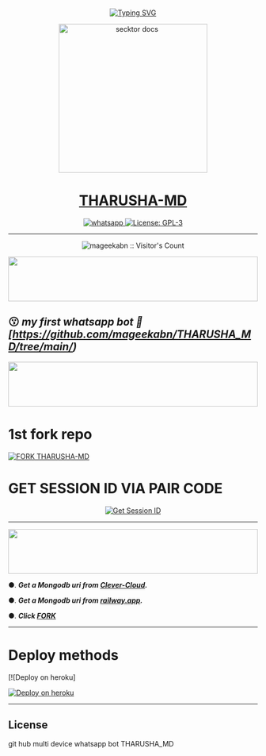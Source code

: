<br>
 </p>
    <p align="center">
<a href="https://git.io/typing-svg"><img src="https://readme-typing-svg.demolab.com?font=EB+Garamond&weight=800&size=28&duration=4000&pause=1000&random=false&width=435&lines=WELCOME+TO+THARUSHA-MD;MULTI-DEVICE+WHATSAPP+BOT;DEVELOPED+BY;KING THARU , CYBER THARU." alt="Typing SVG" /></a>


<p align="center">  
  <a href="https://i.ibb.co/cYvncRx/fe366ce534b8dedf.jpg">
    <img alt="secktor docs" height="300" src="https://i.ibb.co/cYvncRx/fe366ce534b8dedf.jpg">
    <h1 align="center"> THARUSHA-MD </h1>
  </a>
</p>  
<p align="center">
  <a aria-label="Join our chats" href="https://chat.whatsapp.com/KwFkWjI8qJ6B174esar8IM" target="_blank">
    <img alt="whatsapp" src="https://img.shields.io/badge/Join Group-25D366?style=for-the-badge&logo=whatsapp&logoColor=white" />
  </a>
  <a aria-label="Secktor is free to use" href="https://github.com/SamPandey001/Secktor-Md/blob/main/LICENCE" target="_blank">
    <img alt="License: GPL-3" src="https://badges.frapsoft.com/os/gpl/gpl.png?v=103)](https://opensource.org/licenses/GPL-3.0/" target="_blank" />
  </a>

</p>

---

<p align="center"><img src="https://profile-counter.glitch.me/{mageekabn}/count.svg" alt="mageekabn :: Visitor's Count" /></p>

<img src="https://i.imgur.com/dBaSKWF.gif" height="90" width="100%">

  
 ## 😗 ***my first whatsapp bot 🎉 [https://github.com/mageekabn/THARUSHA_MD/tree/main/)***


<img src="https://i.imgur.com/dBaSKWF.gif" height="90" width="100%">




# 1st fork repo
[![FORK THARUSHA-MD](https://img.shields.io/badge/FORK%20-THARU%20S%20MD-white)](https://github.com/mageekabn/THARUSHA_MD/fork)



# GET SESSION ID VIA PAIR CODE </b>
<p align="center">
<a href='https://queen-rashmi-md-3fcf23a5fafc.herokuapp.com/' target="_blank"><img alt='Get Session ID' src='https://img.shields.io/badge/Click here to get your session id-blue?style=for-the-badge&logo=opencv&logoColor=white'/></a>


---------------------------------------------
  
<img src="https://i.imgur.com/dBaSKWF.gif" height="90" width="100%">

 

●. ***Get a Mongodb uri from [Clever-Cloud](https://api.clever-cloud.com/v2/session/login).***

●. ***Get a Mongodb uri from [railway.app](https://railway.app).***

●.  ***Click [FORK](‼️https://github.com/mageekabn/THARUSHA_MD/fork)***

---------------------------------------------
#  Deploy methods


[![Deploy on heroku]

[![Deploy on heroku](https://www.herokucdn.com/deploy/button.svg)](https://dashboard.heroku.com/new?button-url=https://github.com/mageekabn/THARUSHA_MD=https://github.com/mageekabn/THARUSHA_MD.git)

  



 


 ---

## License

git hub multi device whatsapp bot THARUSHA_MD
